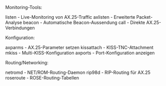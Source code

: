 Monitoring-Tools:

listen - Live-Monitoring von AX.25-Traffic
axlisten - Erweiterte Packet-Analyse
beacon - Automatische Beacon-Aussendung
call - Direkte AX.25-Verbindungen

Konfiguration:

axparms - AX.25-Parameter setzen
kissattach - KISS-TNC-Attachment
mkiss - Multi-KISS-Konfiguration
axports - Port-Konfiguration anzeigen

Routing/Networking:

netromd - NET/ROM-Routing-Daemon
rip98d - RIP-Routing für AX.25
roseroute - ROSE-Routing-Tabellen
